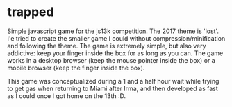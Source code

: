 # trapped

Simple javascript game for the js13k competition. The 2017 theme is 'lost'. I'e tried to create the smaller game I could without compression/minification and following the theme. The game is extremely simple, but also very addictive: keep your finger inside the box for as long as you can. The game works in a desktop browser (keep the mouse pointer inside the box) or a mobile browser (keep the finger inside the box).

This game was conceptualized during a 1 and a half hour wait while trying to get gas when returning to Miami after Irma, and then developed as fast as I could once I got home on the 13th :D.
